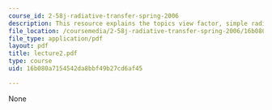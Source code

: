 ```yaml
---
course_id: 2-58j-radiative-transfer-spring-2006
description: This resource explains the topics view factor, simple radiative transfer.
file_location: /coursemedia/2-58j-radiative-transfer-spring-2006/16b080a7154542da8bbf49b27cd6af45_lecture2.pdf
file_type: application/pdf
layout: pdf
title: lecture2.pdf
type: course
uid: 16b080a7154542da8bbf49b27cd6af45

---
```

None